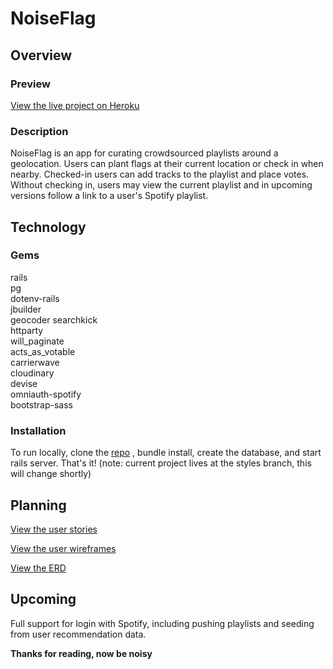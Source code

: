 # NoiseFlag

## Overview

### Preview

[View the live project on Heroku](http://noiseflag.herokuapp.com/)

### Description

NoiseFlag is an app for curating crowdsourced playlists around a geolocation. Users can plant flags at their current location or check in when nearby. Checked-in users can add tracks to the playlist and place votes. Without checking in, users may view the current playlist and in upcoming versions follow a link to a user's Spotify playlist.

## Technology

### Gems

rails  
pg  
dotenv-rails  
jbuilder  
geocoder
searchkick  
httparty  
will_paginate  
acts_as_votable  
carrierwave  
cloudinary   
devise  
omniauth-spotify  
bootstrap-sass  

### Installation

To run locally, clone the [repo](http://github.com/wilkdasilk/noiseflag) , bundle install, create the database, and start rails server. That's it! (note: current project lives at the styles branch, this will change shortly)

## Planning

[View the user stories](app/assets/images/user-stories.png)

[View the user wireframes](app/assets/images/Wireframes/)

[View the ERD](app/assets/images/ERD.png)

## Upcoming

Full support for login with Spotify, including pushing playlists and seeding from user recommendation data.

**Thanks for reading, now be noisy**
